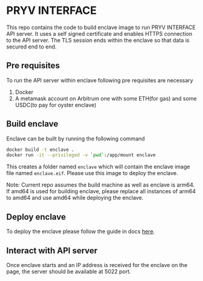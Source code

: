 # PRYV INTERFACE

This repo contains the code to build enclave image to run PRYV INTERFACE API server. It uses a self signed certificate and enables HTTPS connection to the API server. The TLS session ends within the enclave so that data is secured end to end.

## Pre requisites

To run the API server within enclave following pre requisites are necessary

1. Docker
2. A metamask account on Arbitrum one with some ETH(for gas) and some USDC(to pay for oyster enclave)

## Build enclave

Enclave can be built by running the following command

```sh
docker build -t enclave .
docker run -it --privileged -v `pwd`:/app/mount enclave
```

This creates a folder named `enclave` which will contain the enclave image file named `enclave.eif`. Please use this image to deploy the enclave.

Note: Current repo assumes the build machine as well as enclave is arm64. If amd64 is used for building enclave, please replace all instances of arm64 to amd64 and use amd64 while deploying the enclave.

## Deploy enclave

To deploy the enclave please follow the guide in docs [here](https://docs.marlin.org/user-guides/oyster/instances/tutorials/nodejs-server/deploy).

## Interact with API server

Once enclave starts and an IP address is received for the enclave on the page, the server should be available at 5022 port.
